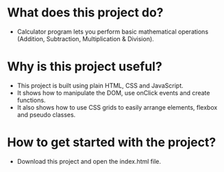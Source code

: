 # What does this project do?
- Calculator program lets you perform basic mathematical operations (Addition, Subtraction, Multiplication & Division).

# Why is this project useful?
- This project is built using plain HTML, CSS and JavaScript.
- It shows how to manipulate the DOM, use onClick events and create functions.
- It also shows how to use CSS grids to easily arrange elements, flexbox and pseudo classes.

# How to get started with the project?
- Download this project and open the index.html file.
